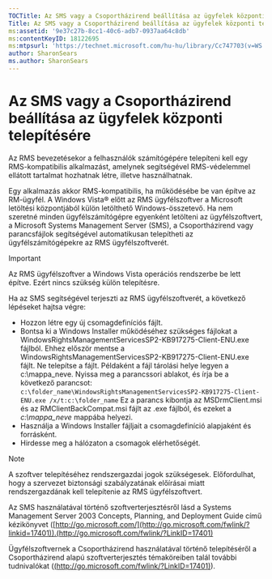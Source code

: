 ```yaml
---
TOCTitle: Az SMS vagy a Csoportházirend beállítása az ügyfelek központi telepítésére
Title: Az SMS vagy a Csoportházirend beállítása az ügyfelek központi telepítésére
ms:assetid: '9e37c27b-8cc1-40c6-adb7-0937aa64c8db'
ms:contentKeyID: 18122695
ms:mtpsurl: 'https://technet.microsoft.com/hu-hu/library/Cc747703(v=WS.10)'
author: SharonSears
ms.author: SharonSears
---
```


Az SMS vagy a Csoportházirend beállítása az ügyfelek központi telepítésére
==========================================================================

Az RMS bevezetésekor a felhasználók számítógépére telepíteni kell egy RMS-kompatibilis alkalmazást, amelynek segítségével RMS-védelemmel ellátott tartalmat hozhatnak létre, illetve használhatnak.

Egy alkalmazás akkor RMS-kompatibilis, ha működésébe be van építve az RM-ügyfél. A Windows Vista® előtt az RMS ügyfélszoftver a Microsoft letöltési központjából külön letölthető Windows-összetevő. Ha nem szeretné minden ügyfélszámítógépre egyenként letölteni az ügyfélszoftvert, a Microsoft Systems Management Server (SMS), a Csoportházirend vagy parancsfájlok segítségével automatikusan telepítheti az ügyfélszámítógépekre az RMS ügyfélszoftverét.

> [!IMPORTANT]
> Az RMS ügyfélszoftver a Windows Vista operációs rendszerbe be lett építve. Ezért nincs szükség külön telepítésre.

Ha az SMS segítségével terjeszti az RMS ügyfélszoftverét, a következő lépéseket hajtsa végre:

-   Hozzon létre egy új csomagdefiníciós fájlt.
-   Bontsa ki a Windows Installer működéséhez szükséges fájlokat a WindowsRightsManagementServicesSP2-KB917275-Client-ENU.exe fájlból. Ehhez először mentse a WindowsRightsManagementServicesSP2-KB917275-Client-ENU.exe fájlt. Ne telepítse a fájlt. Példaként a fájl tárolási helye legyen a c:\\mappa\_neve. Nyissa meg a parancssori ablakot, és írja be a következő parancsot:
    `c:\folder_name\WindowsRightsManagementServicesSP2-KB917275-Client-ENU.exe /x/t:c:\folder_name`
    Ez a parancs kibontja az MSDrmClient.msi és az RMClientBackCompat.msi fájlt az .exe fájlból, és ezeket a *c:\\mappa\_neve* mappába helyezi.
-   Használja a Windows Installer fájljait a csomagdefiníció alapjaként és forrásként.
-   Hirdesse meg a hálózaton a csomagok elérhetőségét.

> [!NOTE]
> A szoftver telepítéséhez rendszergazdai jogok szükségesek. Előfordulhat, hogy a szervezet biztonsági szabályzatának előírásai miatt rendszergazdának kell telepítenie az RMS ügyfélszoftvert.

Az SMS használatával történő szoftverterjesztésről lásd a Systems Management Server 2003 Concepts, Planning, and Deployment Guide című kézikönyvet ([http://go.microsoft.com/](http://go.microsoft.com/fwlink/?linkid=17401)).(http://go.microsoft.com/fwlink/?LinkID=17401)

Ügyfélszoftvernek a Csoportházirend használatával történő telepítéséről a Csoportházirend alapú szoftverterjesztés témaköreiben talál további tudnivalókat ([(http://go.microsoft.com/fwlink/?LinkID=17401)](http://go.microsoft.com/fwlink/?linkid=38997)).
